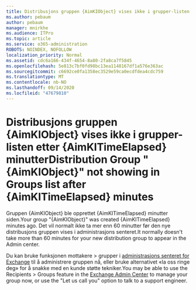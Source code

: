 ```yaml
---
title: Distribusjons gruppen {AimKIObject} vises ikke i grupper-listen etter {AimKITimeElapsed} minutter
ms.author: pebaum
author: pebaum
manager: mnirkhe
ms.audience: ITPro
ms.topic: article
ms.service: o365-administration
ROBOTS: NOINDEX, NOFOLLOW
localization_priority: Normal
ms.assetid: cdc6a166-434f-4654-8a80-2fa8ca7f5845
ms.openlocfilehash: 5e813c7bf0fd98bc13ea1148167df1a576e363ac
ms.sourcegitcommit: c6692ce0fa1358ec3529e59ca0ecdfdea4cdc759
ms.translationtype: MT
ms.contentlocale: nb-NO
ms.lasthandoff: 09/14/2020
ms.locfileid: "47679810"
---
```

# <a name="distribution-group-aimkiobject-not-showing-in-groups-list-after-aimkitimeelapsed-minutes"></a><span data-ttu-id="2e0e9-102">Distribusjons gruppen {AimKIObject} vises ikke i grupper-listen etter {AimKITimeElapsed} minutter</span><span class="sxs-lookup"><span data-stu-id="2e0e9-102">Distribution Group "{AimKIObject}" not showing in Groups list after {AimKITimeElapsed} minutes</span></span>

<span data-ttu-id="2e0e9-103">Gruppen {AimKIObject} ble opprettet {AimKITimeElapsed} minutter siden.</span><span class="sxs-lookup"><span data-stu-id="2e0e9-103">Your group "{AimKIObject}" was created {AimKITimeElapsed} minutes ago.</span></span> <span data-ttu-id="2e0e9-104">Det vil normalt ikke ta mer enn 60 minutter før den nye distribusjons gruppen vises i administrasjons senteret.</span><span class="sxs-lookup"><span data-stu-id="2e0e9-104">It normally doesn't take more than 60 minutes for your new distribution group to appear in the Admin center.</span></span>
  
<span data-ttu-id="2e0e9-105">Du kan bruke funksjonen mottakere > grupper i [administrasjons senteret for Exchange](https://outlook.office365.com/ecp/?rfr=Admin_o365&amp;exsvurl=1&amp;mkt=en-US.aspx) til å administrere gruppen nå, eller bruke alternativet «la oss ringe deg» for å snakke med en kunde støtte tekniker.</span><span class="sxs-lookup"><span data-stu-id="2e0e9-105">You may be able to use the Recipients > Groups feature in the [Exchange Admin Center](https://outlook.office365.com/ecp/?rfr=Admin_o365&amp;exsvurl=1&amp;mkt=en-US.aspx) to manage your group now, or use the "Let us call you" option to talk to a support engineer.</span></span> 
  